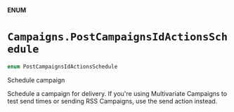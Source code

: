 **ENUM**

# `Campaigns.PostCampaignsIdActionsSchedule`

```swift
enum PostCampaignsIdActionsSchedule
```

Schedule campaign

Schedule a campaign for delivery. If you're using Multivariate Campaigns to test send times or sending RSS Campaigns, use the send action instead.

